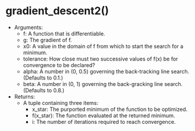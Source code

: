 # gradient_descent2()

* Arguments:
  * f: A function that is differentiable.
  * g: The gradient of f.
  * x0: A value in the domain of f from which to start the search for a minimum.
  * tolerance: How close must two successive values of f(x) be for convergence to be declared?
  * alpha: A number in (0, 0.5) governing the back-tracking line search. (Defaults to 0.1.)
  * beta: A number in (0, 1) governing the back-gracking line search. (Defaults to 0.8.)
* Returns:
  * A tuple containing three items:
    * x_star: The purported minimum of the function to be optimized.
    * f(x_star): The function evaluated at the returned minimum.
    * i: The number of iterations required to reach convergence.
